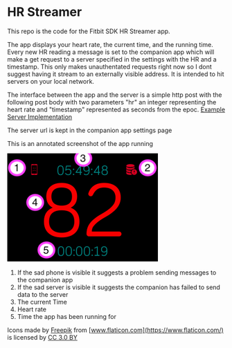 # HR Streamer

This repo is the code for the Fitbit SDK HR Streamer app.

The app displays your heart rate, the current time, and the running time. Every new HR reading a message is set to the companion app which will make a get request to a server specified in the settings with the HR and a timestamp. This only makes unauthentated requests right now so I dont suggest having it stream to an externally visible address. It is intended to hit servers on your local network.

The interface between the app and the server is a simple http post with the following post body with two parameters "hr" an integer representing the heart rate and "timestamp" represented as seconds from the epoc. [Example Server Implementation](server.py)

The server url is kept in the companion app settings page

This is an annotated screenshot of the app running

![Screenshot of app annotated](hr-streamer-screenshot.png "Annotated Screenshot")

1. If the sad phone is visible it suggests a problem sending messages to the companion app
2. If the sad server is visible it suggests the companion has failed to send data to the server
3. The current Time
4. Heart rate
5. Time the app has been running for

Icons made by [Freepik](http://www.freepik.com) from [www.flaticon.com](https://www.flaticon.com/) is licensed by [CC 3.0 BY](http://creativecommons.org/licenses/by/3.0/)
